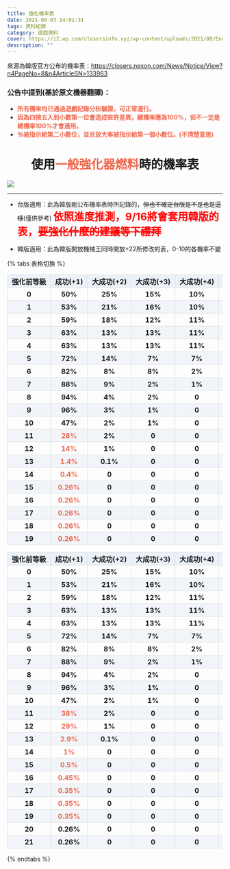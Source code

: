 ```yaml
---
title: 強化機率表
date: 2021-09-03 14:01:31
tags: 資料紀錄
category: 遊戲資料
cover: https://i2.wp.com/closersinfo.xyz/wp-content/uploads/2021/08/Enchant16.png?ssl=1
description: ""
---
```


來源為韓版官方公布的機率表：https://closers.nexon.com/News/Notice/View?n4PageNo=8&n4ArticleSN=133963

### 公告中提到(基於原文機器翻譯)：
- **<font color=#ef674d>所有機率均已通過遊戲記錄分析驗證，可正常運行。</font>**
- **<font color=#ef674d>因為四捨五入到小數第一位會造成些許差異，總機率應為100%，但不一定是總機率100%才會適用。</font>**
- **<font color=#ef674d>％被指示給第二小數位，並且放大率被指示給第一個小數位。(不清楚意思)</font>**

<style>

  table {
    text-align: center;
    font-weight: bold;
  }
  table th,
  table td {
    height: 30px; /*统一每一行的默认高度*/
    border: 1px solid #dedede; /*内部边框样式*/
    padding: 0 10px; /*内边距*/
  }
  table th {
    font-weight: bold; /*加粗*/
    text-align: center !important; /*内容居中，加上 !important 避免被 Markdown 样式覆盖*/
    background: rgba(158,188,226,0.2); /*背景色*/
  }

  table tbody tr:nth-child(2n) {
    background: rgba(158,188,226,0.12);
  }

  table th {
    white-space: nowrap; /*表头内容强制在一行显示*/
  }

  table th:nth-of-type(1){
    width: 14%;
  }
  table th:nth-of-type(2){
    width: 14%;
  }
  table th:nth-of-type(3){
    width: 14%;
  }
  table th:nth-of-type(4){
    width: 14%;
  }
  table th:nth-of-type(5){
    width: 14%;
  }
  table th:nth-of-type(6){
    width: 14%;
  }
  table th:nth-of-type(7){
    width: 14%;
  }

</style>


# <center>使用<font color=#ef674d>一般強化器燃料</font>時的機率表</center>
![](https://i2.wp.com/closersinfo.xyz/wp-content/uploads/2021/08/Enchant16.png?ssl=1)

---

+ 台版適用：此為韓版剛公布機率表時所記錄的，~~但也不確定台版是不是也是這樣~~(僅供參考)
  **<font color=#ff0000 size=5>依照進度推測，9/16將會套用韓版的表，<del>要強化什麼的建議等下禮拜</del></font>**

+ 韓版適用：此為韓版開放機械王同時開放+22所修改的表，0-10的各機率不變

{% tabs 表格切換 %}
<!-- tab 台版適用(+20) -->
| 強化前等級 | 成功(+1) | 大成功(+2) | 大成功(+3) | 大成功(+4) | 無變化 | 失敗(-1) |
| -------- | -------- | -------- | -------- | -------- | -------- | -------- |
|0| 50%|    25%|    15%|    10%|    0|      0|
|1|	53%|    21%|	16%|	10%|	0|	    0|
|2|	59%|    18%|	12%|	11%|	0|  	0|
|3|	63%|	13%|	13%|	11%|	0|  	0|
|4|	63%|	13%|	13%|	11%|	0|  	0|
|5|	72%|	14%|	7%|	    7%| 	0|  	0|
|6|	82%|	8%|	    8%|	    2%|	    0|  	0|
|7|	88%|	9%|	    2%|	    1%|	    0|  	0|
|8|	94%|	4%|	    2%| 	0|  	0|  	0|
|9|	96%|	3%|	    1%| 	0|  	0|  	0|
|10|47%|	2%| 	1%| 	0|  	0|  	50%|
|11|**<font color=#ef674d>28%</font>**|2%| 	0|  	0|  	**<font color=#ef674d>40%</font>**|	30%|
|12|**<font color=#ef674d>14%</font>**|1%| 	0|  	0|  	**<font color=#ef674d>70%</font>**|	15%|
|13|**<font color=#ef674d>1.4%</font>**|0.1%|	0| 	0|  	**<font color=#ef674d>78.5%</font>**|	20%|
|14|**<font color=#ef674d>0.4%</font>**|	0|  0| 	0|  	**<font color=#ef674d>97.6%</font>**|	2%|
|15|**<font color=#ef674d>0.26%</font>**|	0| 	0| 	0|  	**<font color=#ef674d>98.24%</font>**|	1.5%|
|16|**<font color=#ef674d>0.26%</font>**|	0| 	0| 	0|  	**<font color=#ef674d>98.24%</font>**|	1.5%|
|17|**<font color=#ef674d>0.26%</font>**|	0| 	0| 	0|  	**<font color=#ef674d>98.24%</font>**|	1.5%|
|18|**<font color=#ef674d>0.26%</font>**|	0| 	0| 	0|  	**<font color=#ef674d>98.24%</font>**|	1.5%|
|19|**<font color=#ef674d>0.26%</font>**|	0| 	0| 	0|  	**<font color=#ef674d>98.24%</font>**|	1.5%|

<!-- endtab-->
<!-- tab 韓版適用(+22) -->
| 強化前等級 | 成功(+1) | 大成功(+2) | 大成功(+3) | 大成功(+4) | 無變化 | 失敗(-1) |
| -------- | -------- | -------- | -------- | -------- | -------- | -------- |
|0| 50%|    25%|    15%|    10%|    0|      0|
|1|	53%|    21%|	16%|	10%|	0|	    0|
|2|	59%|    18%|	12%|	11%|	0|  	0|
|3|	63%|	13%|	13%|	11%|	0|  	0|
|4|	63%|	13%|	13%|	11%|	0|  	0|
|5|	72%|	14%|	7%|	    7%| 	0|  	0|
|6|	82%|	8%|	    8%|	    2%|	    0|  	0|
|7|	88%|	9%|	    2%|	    1%|	    0|  	0|
|8|	94%|	4%|	    2%| 	0|  	0|  	0|
|9|	96%|	3%|	    1%| 	0|  	0|  	0|
|10|47%|	2%| 	1%| 	0|  	0|  	50%|
|11|**<font color=#ef674d>38%</font>**|2%| 	0|  	0|  	**<font color=#ef674d>30%</font>**|	30%|
|12|**<font color=#ef674d>29%</font>**|1%| 	0|  	0|  	**<font color=#ef674d>55%</font>**|	15%|
|13|**<font color=#ef674d>2.9%</font>**|0.1%|	0|  	0|  	**<font color=#ef674d>77%</font>**|	20%|
|14|**<font color=#ef674d>1%</font>**|	0|  0|  	0|  	**<font color=#ef674d>97%</font>**|	2%|
|15|**<font color=#ef674d>0.5%</font>**|	0| 	0| 	0|  	**<font color=#ef674d>98%</font>**|	1.5%|
|16|**<font color=#ef674d>0.45%</font>**|	0| 	0| 	0|  	**<font color=#ef674d>98.05%</font>**|	1.5%|
|17|**<font color=#ef674d>0.35%</font>**|	0| 	0| 	0|  	**<font color=#ef674d>98.15%</font>**|	1.5%|
|18|**<font color=#ef674d>0.35%</font>**|	0| 	0| 	0|  	**<font color=#ef674d>98.15%</font>**|	1.5%|
|19|**<font color=#ef674d>0.35%</font>**|	0| 	0| 	0|  	**<font color=#ef674d>98.15%</font>**|	1.5%|
|20|0.26%|	0|  	0|  	0|  	98.24%|	1.5%|
|21|0.26%|	0|  	0|  	0|  	98.24%|	1.5%|
<!-- endtab-->
{% endtabs %}

